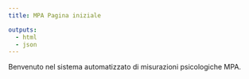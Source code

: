```yaml
---
title: MPA Pagina iniziale

outputs:
  - html
  - json
---
```

Benvenuto nel sistema automatizzato di misurazioni psicologiche MPA.

